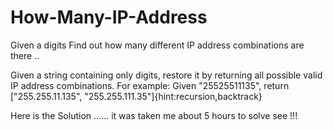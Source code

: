 How-Many-IP-Address
===================

Given a digits Find out how many different IP address combinations are there ..



Given a string containing only digits, restore it by returning all possible valid IP address combinations.
For example:
Given "25525511135",
return ["255.255.11.135", "255.255.111.35"]{hint:recursion,backtrack}


Here is the Solution ...... 
it was taken me about 5 hours to solve see !!!
